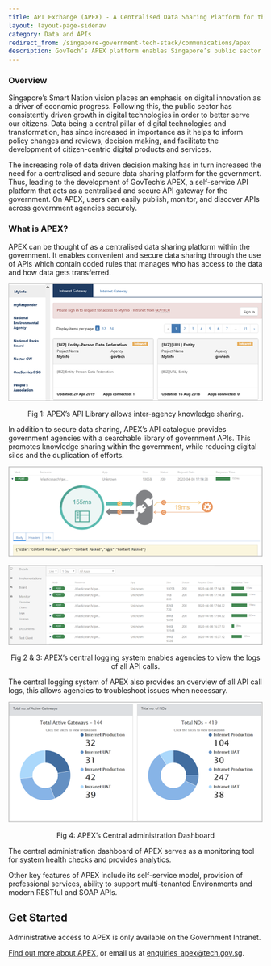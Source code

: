 ```yaml
---
title: API Exchange (APEX) - A Centralised Data Sharing Platform for the Public Sector
layout: layout-page-sidenav
category: Data and APIs
redirect_from: /singapore-government-tech-stack/communications/apex
description: GovTech’s APEX platform enables Singapore’s public sector to share data conveniently and securely through the use of APIs. Find out here.
---
```


### Overview

Singapore’s Smart Nation vision places an emphasis on digital innovation as a driver of economic progress. Following this, the public sector has consistently driven growth in digital technologies in order to better serve our citizens. Data being a central pillar of digital technologies and transformation, has since increased in importance as it helps to inform policy changes and reviews, decision making, and facilitate the development of citizen-centric digital products and services.

The increasing role of data driven decision making has in turn increased the need for a centralised and secure data sharing platform for the government. Thus, leading to the development of GovTech’s APEX, a self-service API platform that acts as a centralised and secure API gateway for the government. On APEX, users can easily publish, monitor, and discover APIs across government agencies securely.

### What is APEX?

APEX can be thought of as a centralised data sharing platform within the government. It enables convenient and secure data sharing through the use of APIs which contain coded rules that manages who has access to the data and how data gets transferred.

<p align="center"><img src="/assets/img/apex_api_catalogue.png" alt="Fig 1: APEX’s API Library allows inter-agency knowledge sharing."></p>
<p align="center">Fig 1: APEX’s API Library allows inter-agency knowledge sharing.</p>

In addition to secure data sharing, APEX’s API catalogue provides government agencies with a searchable library of government APIs. This promotes knowledge sharing within the government, while reducing digital silos and the duplication of efforts.

<p align="center"><img src="/assets/img/apex_logging_1.png"></p>
<p align="center"><img src="/assets/img/apex_logging_2.png" alt="Fig 2 & 3: APEX’s central logging system enables agencies to view the logs of all API calls."></p>
<p align="center">Fig 2 & 3: APEX’s central logging system enables agencies to view the logs of all API calls.</p>

The central logging system of APEX also provides an overview of all API call logs, this allows agencies to troubleshoot issues when necessary.

<p align="center"><img src="/assets/img/apex_admin.png" alt="Fig 4: APEX’s Central administration Dashboard"></p>
<p align="center">Fig 4: APEX’s Central administration Dashboard</p>

The central administration dashboard of APEX serves as a monitoring tool for system health checks and provides analytics.  

Other key features of APEX include its self-service model, provision of professional services, ability to support multi-tenanted Environments and modern RESTful and SOAP APIs.



## Get Started

Administrative access to APEX is only available on the Government Intranet.

[Find out more about APEX](https://www.tech.gov.sg/media/technews/getting-to-know-nectar-and-apex), or email us at enquiries_apex@tech.gov.sg.
